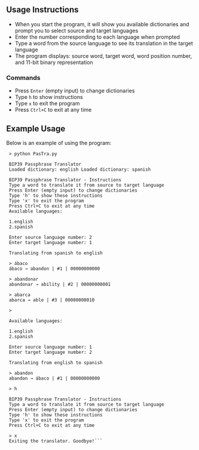 ## Usage Instructions

- When you start the program, it will show you available dictionaries and prompt you to select source and target languages
- Enter the number corresponding to each language when prompted
- Type a word from the source language to see its translation in the target language
- The program displays: source word, target word, word position number, and 11-bit binary representation

### Commands
- Press `Enter` (empty input) to change dictionaries
- Type `h` to show instructions
- Type `x` to exit the program
- Press `Ctrl+C` to exit at any time

## Example Usage

Below is an example of using the program:

```
 > python PasTra.py

 BIP39 Passphrase Translator
 Loaded dictionary: english Loaded dictionary: spanish

 BIP39 Passphrase Translator - Instructions
 Type a word to translate it from source to target language
 Press Enter (empty input) to change dictionaries
 Type 'h' to show these instructions
 Type 'x' to exit the program
 Press Ctrl+C to exit at any time
 Available languages:

 1.english
 2.spanish

 Enter source language number: 2
 Enter target language number: 1

 Translating from spanish to english

 > ábaco
 ábaco → abandon | #1 | 00000000000

 > abandonar
 abandonar → ability | #2 | 00000000001

 > abarca
 abarca → able | #3 | 00000000010

 >

 Available languages:

 1.english
 2.spanish

 Enter source language number: 1
 Enter target language number: 2

 Translating from english to spanish

 > abandon
 abandon → ábaco | #1 | 00000000000

 > h

 BIP39 Passphrase Translator - Instructions
 Type a word to translate it from source to target language
 Press Enter (empty input) to change dictionaries
 Type 'h' to show these instructions
 Type 'x' to exit the program
 Press Ctrl+C to exit at any time

 > x
 Exiting the translator. Goodbye!```

